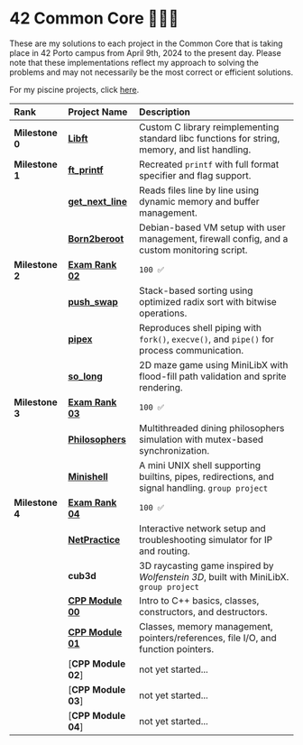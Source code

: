 # 42 Common Core 👨🏻‍💻

These are my solutions to each project in the Common Core that is taking place in 42 Porto campus from April 9th, 2024 to the present day. Please note that these implementations reflect my approach to solving the problems and may not necessarily be the most correct or efficient solutions.

For my piscine projects, click [here](https://github.com/podefteza/42-C-Piscine).

| Rank | Project Name | Description |
| :---- | :------------------------- | :----------------------------------- |
| **Milestone 0** | [**Libft**](https://github.com/podefteza/libft) | Custom C library reimplementing standard libc functions for string, memory, and list handling. |
| **Milestone 1** | [**ft_printf**](https://github.com/podefteza/ft_printf) | Recreated `printf` with full format specifier and flag support. |
|  | [**get_next_line**](https://github.com/podefteza/get_next_line) | Reads files line by line using dynamic memory and buffer management. |
|  | [**Born2beroot**](https://github.com/podefteza/Born2beRoot) | Debian-based VM setup with user management, firewall config, and a custom monitoring script. |
| **Milestone 2** | [**Exam Rank 02**](https://github.com/podefteza/exam-rank-02) | `100 ✅` |
|  | [**push_swap**](https://github.com/podefteza/push_swap) | Stack-based sorting using optimized radix sort with bitwise operations. |
|  | [**pipex**](https://github.com/podefteza/pipex) | Reproduces shell piping with `fork()`, `execve()`, and `pipe()` for process communication. |
|  | [**so_long**](https://github.com/podefteza/so_long) | 2D maze game using MiniLibX with flood-fill path validation and sprite rendering. |
| **Milestone 3** | [**Exam Rank 03**](https://github.com/podefteza/exam-rank-03) | `100 ✅` |
|  | [**Philosophers**](https://github.com/podefteza/philo) | Multithreaded dining philosophers simulation with mutex-based synchronization. |
|  | [**Minishell**](https://github.com/podefteza/minishell) | A mini UNIX shell supporting builtins, pipes, redirections, and signal handling. `group project` |
| **Milestone 4** | [**Exam Rank 04**](https://github.com/podefteza/exam-rank-04) | `100 ✅` |
|  | [**NetPractice**](https://github.com/podefteza/NetPractice) | Interactive network setup and troubleshooting simulator for IP and routing. |
|  | **cub3d** | 3D raycasting game inspired by *Wolfenstein 3D*, built with MiniLibX. `group project`  |
|  | [**CPP Module 00**](https://github.com/podefteza/cpp00) | Intro to C++ basics, classes, constructors, and destructors. |
|  | [**CPP Module 01**](https://github.com/podefteza/cpp01) | Classes, memory management, pointers/references, file I/O, and function pointers. |
|  | [**CPP Module 02**] | not yet started... |
|  | [**CPP Module 03**] | not yet started... |
|  | [**CPP Module 04**] | not yet started... |
